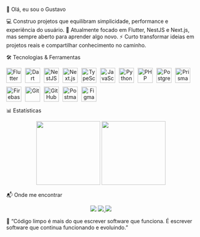 👋 Olá, eu sou o Gustavo

💻 Construo projetos que equilibram simplicidade, performance e experiência do usuário.
🚀 Atualmente focado em Flutter, NestJS e Next.js, mas sempre aberto para aprender algo novo.
⚡ Curto transformar ideias em projetos reais e compartilhar conhecimento no caminho.

🛠️ Tecnologias & Ferramentas
<div align="center" style="display: flex; flex-wrap: wrap; gap: 10px;"> <img src="https://cdn.jsdelivr.net/gh/devicons/devicon@latest/icons/flutter/flutter-original.svg" width="40" height="40" alt="Flutter"/> <img src="https://cdn.jsdelivr.net/gh/devicons/devicon@latest/icons/dart/dart-original.svg" width="40" height="40" alt="Dart"/> <img src="https://cdn.jsdelivr.net/gh/devicons/devicon@latest/icons/nestjs/nestjs-original.svg" width="40" height="40" alt="NestJS"/> <img src="https://cdn.jsdelivr.net/gh/devicons/devicon@latest/icons/nextjs/nextjs-original.svg" width="40" height="40" alt="Next.js"/> <img src="https://cdn.jsdelivr.net/gh/devicons/devicon@latest/icons/typescript/typescript-original.svg" width="40" height="40" alt="TypeScript"/> <img src="https://cdn.jsdelivr.net/gh/devicons/devicon@latest/icons/javascript/javascript-original.svg" width="40" height="40" alt="JavaScript"/> <img src="https://cdn.jsdelivr.net/gh/devicons/devicon@latest/icons/python/python-original.svg" width="40" height="40" alt="Python"/> <img src="https://cdn.jsdelivr.net/gh/devicons/devicon@latest/icons/php/php-original.svg" width="40" height="40" alt="PHP"/> <img src="https://cdn.jsdelivr.net/gh/devicons/devicon@latest/icons/postgresql/postgresql-original.svg" width="40" height="40" alt="PostgreSQL"/> <img src="https://cdn.jsdelivr.net/gh/devicons/devicon@latest/icons/prisma/prisma-original.svg" width="40" height="40" alt="Prisma"/> <img src="https://cdn.jsdelivr.net/gh/devicons/devicon@latest/icons/firebase/firebase-original.svg" width="40" height="40" alt="Firebase"/> <img src="https://cdn.jsdelivr.net/gh/devicons/devicon@latest/icons/git/git-original.svg" width="40" height="40" alt="Git"/> <img src="https://cdn.jsdelivr.net/gh/devicons/devicon@latest/icons/github/github-original.svg" width="40" height="40" alt="GitHub"/> <img src="https://cdn.jsdelivr.net/gh/devicons/devicon@latest/icons/postman/postman-original.svg" width="40" height="40" alt="Postman"/> <img src="https://cdn.jsdelivr.net/gh/devicons/devicon@latest/icons/figma/figma-original.svg" width="40" height="40" alt="Figma"/> </div>

📊 Estatísticas
<div align="center"> <img height="170em" src="https://github-readme-stats.vercel.app/api?username=imp-zeref&show_icons=true&theme=dracula&include_all_commits=true&count_private=true"/> <img height="170em" src="https://github-readme-stats.vercel.app/api/top-langs/?username=imp-zeref&layout=compact&langs_count=8&theme=dracula"/> </div>

📬 Onde me encontrar
<div align="center"> <a href="https://instagram.com/zeref.rider" target="_blank"><img src="https://img.shields.io/badge/-Instagram-%23E4405F?style=for-the-badge&logo=instagram&logoColor=white"/></a> <a href="mailto:gustavof.santosdev@gmail.com">
  <img src="https://img.shields.io/badge/-Gmail-D14836?style=for-the-badge&logo=gmail&logoColor=white"/>
</a>
 <a href="https://www.linkedin.com/in/gustavo-fernandes-dos-santos-40a98a214" target="_blank"><img src="https://img.shields.io/badge/-LinkedIn-%230077B5?style=for-the-badge&logo=linkedin&logoColor=white"/></a> </div>

🔹 “Código limpo é mais do que escrever software que funciona. É escrever software que continua funcionando e evoluindo.”
